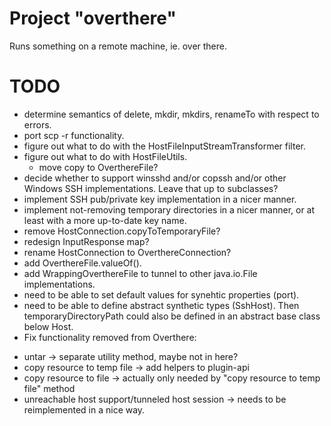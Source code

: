 # Project "overthere"
Runs something on a remote machine, ie. over there.

# TODO
* determine semantics of delete, mkdir, mkdirs, renameTo with respect to errors.
* port scp -r functionality.
* figure out what to do with the HostFileInputStreamTransformer filter.
* figure out what to do with HostFileUtils.
  * move copy to OverthereFile?
* decide whether to support winsshd and/or copssh and/or other Windows SSH implementations. Leave that up to subclasses?
* implement SSH pub/private key implementation in a nicer manner.
* implement not-removing temporary directories in a nicer manner, or at least with a more up-to-date key name.
* remove HostConnection.copyToTemporaryFile?
* redesign InputResponse map?
* rename HostConnection to OverthereConnection?
* add OverthereFile.valueOf().
* add WrappingOverthereFile to tunnel to other java.io.File implementations.
* need to be able to set default values for synehtic properties (port).
* need to be able to define abstract synthetic types (SshHost). Then temporaryDirectoryPath could also be defined in an abstract base class below Host.
* Fix functionality removed from Overthere:
 - untar -> separate utility method, maybe not in here?
 - copy resource to temp file -> add helpers to plugin-api
 - copy resource to file -> actually only needed by "copy resource to temp file" method
 - unreachable host support/tunneled host session -> needs to be reimplemented in a nice way.

